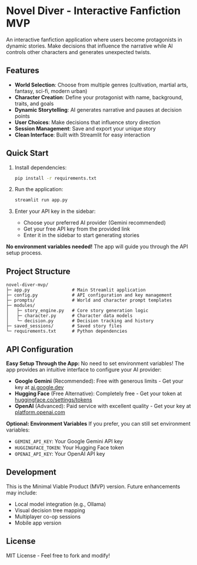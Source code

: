 # Novel Diver - Interactive Fanfiction MVP

An interactive fanfiction application where users become protagonists in dynamic stories. Make decisions that influence the narrative while AI controls other characters and generates unexpected twists.

## Features

- **World Selection**: Choose from multiple genres (cultivation, martial arts, fantasy, sci-fi, modern urban)
- **Character Creation**: Define your protagonist with name, background, traits, and goals
- **Dynamic Storytelling**: AI generates narrative and pauses at decision points
- **User Choices**: Make decisions that influence story direction
- **Session Management**: Save and export your unique story
- **Clean Interface**: Built with Streamlit for easy interaction

## Quick Start

1. Install dependencies:
   ```bash
   pip install -r requirements.txt
   ```

2. Run the application:
   ```bash
   streamlit run app.py
   ```

3. Enter your API key in the sidebar:
   - Choose your preferred AI provider (Gemini recommended)
   - Get your free API key from the provided link
   - Enter it in the sidebar to start generating stories

**No environment variables needed!** The app will guide you through the API setup process.

## Project Structure

```
novel-diver-mvp/
├─ app.py                # Main Streamlit application
├─ config.py             # API configuration and key management
├─ prompts/              # World and character prompt templates
├─ modules/
│   ├─ story_engine.py   # Core story generation logic
│   ├─ character.py      # Character data models
│   └─ decision.py       # Decision tracking and history
├─ saved_sessions/       # Saved story files
└─ requirements.txt      # Python dependencies
```

## API Configuration

**Easy Setup Through the App:**
No need to set environment variables! The app provides an intuitive interface to configure your AI provider:

- **Google Gemini** (Recommended): Free with generous limits - Get your key at [ai.google.dev](https://ai.google.dev/)
- **Hugging Face** (Free Alternative): Completely free - Get your token at [huggingface.co/settings/tokens](https://huggingface.co/settings/tokens)
- **OpenAI** (Advanced): Paid service with excellent quality - Get your key at [platform.openai.com](https://platform.openai.com/)

**Optional: Environment Variables**
If you prefer, you can still set environment variables:
- `GEMINI_API_KEY`: Your Google Gemini API key
- `HUGGINGFACE_TOKEN`: Your Hugging Face token
- `OPENAI_API_KEY`: Your OpenAI API key

## Development

This is the Minimal Viable Product (MVP) version. Future enhancements may include:
- Local model integration (e.g., Ollama)
- Visual decision tree mapping
- Multiplayer co-op sessions
- Mobile app version

## License

MIT License - Feel free to fork and modify!

